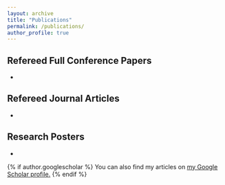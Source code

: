 ```yaml
---
layout: archive
title: "Publications"
permalink: /publications/
author_profile: true
---
```

<h2>Refereed Full Conference Papers</h2>

<ul>
  <li></li>

</ul>

<h2>Refereed Journal Articles</h2>

<ul>
  <li></li>

</ul>

<h2>Research Posters</h2>

<ul>
  <li></li>

</ul>

{% if author.googlescholar %}
  You can also find my articles on <u><a href="{{author.googlescholar}}">my Google Scholar profile</a>.</u>
{% endif %}


